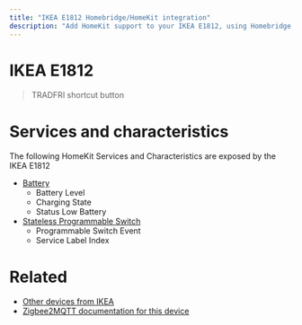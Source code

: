 ```yaml
---
title: "IKEA E1812 Homebridge/HomeKit integration"
description: "Add HomeKit support to your IKEA E1812, using Homebridge, Zigbee2MQTT and homebridge-z2m."
---
```

<!---
This file has been GENERATED using src/docgen/docgen.ts
DO NOT EDIT THIS FILE MANUALLY!
-->
# IKEA E1812
> TRADFRI shortcut button


# Services and characteristics
The following HomeKit Services and Characteristics are exposed by
the IKEA E1812

* [Battery](../../battery.md)
  * Battery Level
  * Charging State
  * Status Low Battery
* [Stateless Programmable Switch](../../action.md)
  * Programmable Switch Event
  * Service Label Index


# Related
* [Other devices from IKEA](../index.md#ikea)
* [Zigbee2MQTT documentation for this device](https://www.zigbee2mqtt.io/devices/E1812.html)